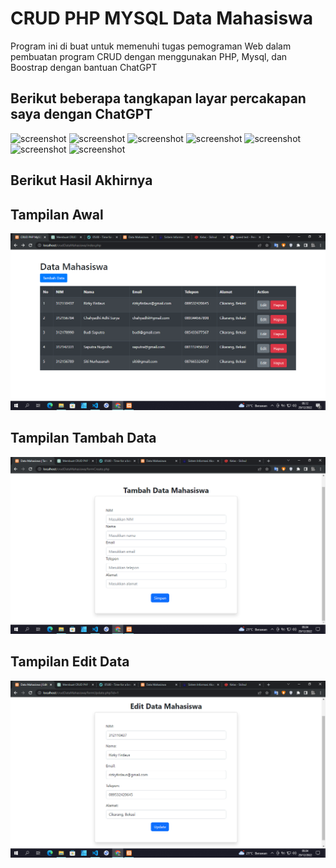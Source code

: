 # CRUD PHP MYSQL Data Mahasiswa

Program ini di buat untuk memenuhi tugas pemograman Web dalam pembuatan program CRUD dengan menggunakan PHP, Mysql, dan Boostrap dengan bantuan ChatGPT
## Berikut beberapa tangkapan layar percakapan saya dengan ChatGPT
![screenshot](screenshot/Screenshot(103).png)
![screenshot](screenshot/Screenshot(104).png)
![screenshot](screenshot/Screenshot(105).png)
![screenshot](screenshot/Screenshot(107).png)
![screenshot](screenshot/Screenshot(109).png)
![screenshot](screenshot/Screenshot(110).png)
![screenshot](screenshot/Screenshot(111).png)


## Berikut Hasil Akhirnya
## Tampilan Awal
![screenshot](screenshot/index.png)
## Tampilan Tambah Data
![screenshot](screenshot/tambah.png)
## Tampilan Edit Data
![screenshot](screenshot/update.png)
